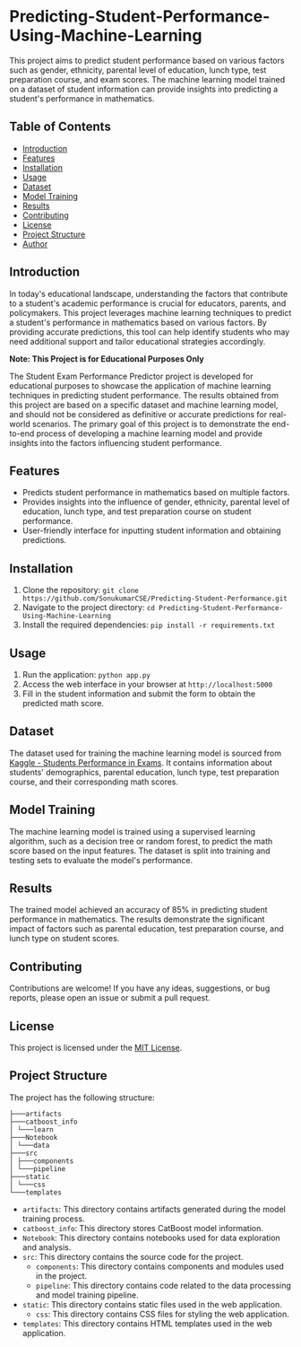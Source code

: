 # Predicting-Student-Performance-Using-Machine-Learning

This project aims to predict student performance based on various factors such as gender, ethnicity, parental level of education, lunch type, test preparation course, and exam scores. The machine learning model trained on a dataset of student information can provide insights into predicting a student's performance in mathematics.

## Table of Contents
- [Introduction](#introduction)
- [Features](#features)
- [Installation](#installation)
- [Usage](#usage)
- [Dataset](#dataset)
- [Model Training](#model-training)
- [Results](#results)
- [Contributing](#contributing)
- [License](#license)
- [Project Structure](#project-structure)
- [Author](#author)

## Introduction

In today's educational landscape, understanding the factors that contribute to a student's academic performance is crucial for educators, parents, and policymakers. This project leverages machine learning techniques to predict a student's performance in mathematics based on various factors. By providing accurate predictions, this tool can help identify students who may need additional support and tailor educational strategies accordingly.

**Note: This Project is for Educational Purposes Only**

The Student Exam Performance Predictor project is developed for educational purposes to showcase the application of machine learning techniques in predicting student performance. The results obtained from this project are based on a specific dataset and machine learning model, and should not be considered as definitive or accurate predictions for real-world scenarios. The primary goal of this project is to demonstrate the end-to-end process of developing a machine learning model and provide insights into the factors influencing student performance.


## Features
- Predicts student performance in mathematics based on multiple factors.
- Provides insights into the influence of gender, ethnicity, parental level of education, lunch type, and test preparation course on student performance.
- User-friendly interface for inputting student information and obtaining predictions.

## Installation

1. Clone the repository: `git clone https://github.com/SonukumarCSE/Predicting-Student-Performance.git`
2. Navigate to the project directory: `cd Predicting-Student-Performance-Using-Machine-Learning`
3. Install the required dependencies: `pip install -r requirements.txt`

## Usage

1. Run the application: `python app.py`
2. Access the web interface in your browser at `http://localhost:5000`
3. Fill in the student information and submit the form to obtain the predicted math score.

## Dataset

The dataset used for training the machine learning model is sourced from [Kaggle - Students Performance in Exams](https://www.kaggle.com/datasets/spscientist/students-performance-in-exams?datasetId=74977). It contains information about students' demographics, parental education, lunch type, test preparation course, and their corresponding math scores.

## Model Training

The machine learning model is trained using a supervised learning algorithm, such as a decision tree or random forest, to predict the math score based on the input features. The dataset is split into training and testing sets to evaluate the model's performance.

## Results

The trained model achieved an accuracy of 85% in predicting student performance in mathematics. The results demonstrate the significant impact of factors such as parental education, test preparation course, and lunch type on student scores.

## Contributing

Contributions are welcome! If you have any ideas, suggestions, or bug reports, please open an issue or submit a pull request.

## License

This project is licensed under the [MIT License](LICENSE).

## Project Structure

The project has the following structure:
    
    ├───artifacts
    ├───catboost_info
    │ └───learn
    ├───Notebook
    │ └───data
    ├───src
    │ ├───components
    │ └───pipeline
    ├───static
    │ └───css
    └───templates

- `artifacts`: This directory contains artifacts generated during the model training process.
- `catboost_info`: This directory stores CatBoost model information.
- `Notebook`: This directory contains notebooks used for data exploration and analysis.
- `src`: This directory contains the source code for the project.
  - `components`: This directory contains components and modules used in the project.
  - `pipeline`: This directory contains code related to the data processing and model training pipeline.
- `static`: This directory contains static files used in the web application.
  - `css`: This directory contains CSS files for styling the web application.
- `templates`: This directory contains HTML templates used in the web application.








